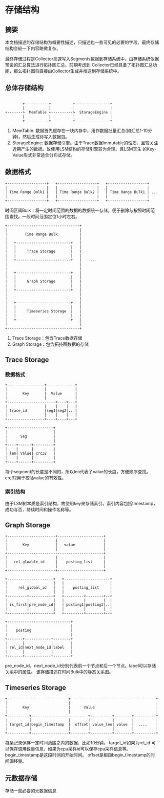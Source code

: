 # 存储结构

## 摘要

本文档描述的存储结构为概要性描述，只描述也一些可见的必要的字段。最终存储结构会较一下内容略微复杂。

最终存储过程是Collector高速写入Segments数据到存储系统中，由存储系统依据预设的汇总算法进行拓扑图汇总。前期考虑到
Collector已经具备了拓扑图汇总功能，那么拓扑图将直接由Collector生成并推送到存储系统中。

## 总体存储结构
```

        +-----------+          +----------------+
        |           |          |                |
+------->  MemTable +---------->  StorageEngine |
        |           |          |                |
        +-----------+          +----------------+
```

 1. MemTable: 数据首先缓存在一块内存中，用作数据批量汇总(如汇总1-10分钟)，然后生成待写入数据包。
 1. StorageEngine: 数据存储引擎。由于Trace数据Immutable的性质，且较关注近期产生的数据。故使用LSM结构的存储引擎较为合理。且LSM天生
的Key-Value形式非常适合分布式存储。

## 数据格式

```
+------------------+   +------------------+   +------------------+
|                  |   |                  |   |                  |
| Time Range Bulk1 |   | Time Range Bulk2 |   | Time Range Bulk1 | ...
|                  |   |                  |   |                  |
+------------------+   +------------------+   +------------------+
```

时间区间Bulk：将一定时间范围的数据的数据统一存储。便于删除与按照时间范围查找。一般时间范围定位1小时左右。

```
+---------------------------------+
|                                 |
|        Time Range Bulk          |
|                                 |
|   +-------------------------+   |
|   |                         |   |
|   |     Trace Storage       |   |
|   |                         |   |
|   +-------------------------+   |   ....
|                                 |
|                                 |
|   +-------------------------+   |
|   |                         |   |
|   |     Graph Storage       |   |
|   |                         |   |
|   +-------------------------+   |
|                                 |
|                                 |
|   +-------------------------+   |
|   |                         |   |
|   |     Timeseries Storage  |   |
|   |                         |   |
|   +-------------------------+   |
|                                 |
+---------------------------------+

```

 1. Trace Storage：包含Trace数据存储
 1. Graph Storage：包含拓扑图数据的存储

## Trace Storage

### 数据格式
```
+-----------------+-------------+
|                 |             |
|       Key       |  Value      |
|                 |             |
+----------------------+----+---+
|                 |    |    |   |
| trace_id        |seg1|seg2|...|
|                 |    |    |   |
+-----------------+----+----+---+

+---------------------+
|                     |
|      Seg            |
|                     |
+----+------+---------+
|    |      |         |
| len| Value| crc32   |
|    |      |         |
+----+------+---------+

```

每个segment的长度是不同的，所以len代表了value的长度，方便顺序查找。crc32用于校验value的有效性。

### 索引结构

由于LSM树本质是索引结构，故使用key来存储索引。索引内容包括timestamp，成功与否，持续时间和操作名称等。

## Graph Storage

```
+----------------------+---------------------+
|                      |                     |
|       Key            |   value             |
|                      |                     |
+--------------------------------------------+
|                      |                     |
|   rel_gloable_id     |    posting_list     |
|                      |                     |
+----------------------+---------------------+

+---------------------+   +---------------------+
|                     |   |                     |
|     rel_global_id   |   |    posting_list     |
|                     |   |                     |
+---------+-----------+   +---------+--------+--+
|         |           |   |         |        |  |
| is_first|pre_node_id|   | posting1|posting2|..|
|         |           |   |         |        |  |
+---------+-----------+   +---------+--------+--+

+-----------------------------+
|                             |
|    posting                  |
|                             |
+-------+------------+--------+
|       |            |        |
| rel_id|next_node_id|label   |
|       |            |        |
+-------+------------+--------+

```

pre_node_id，next_node_id分别代表前一个节点和后一个节点。label可以存储关系中的属性。
该存储描述在时间Bulk中的静态关系图。

## Timeseries Storage

```
+----------------------------+---------------------------------------+
|                            |                                       |
|       Key                  |      Value                            |
|                            |                                       |
+----------+--------------------------+----------+--------+----------+
|          |                 |        |          |        |          |
| target_id|begin_timestamp  |  offset| value_len| value  |  ....    |
|          |                 |        |          |        |          |
+----------+-----------------+--------+----------+--------+----------+
```
每条记录保存一定时间范围之内的数据，比如10分钟。
target_id如果为rel_id 可以保存调用数量信息，如果为cpu采样id可以保存cpu采样信息等。
begin_timestamp是这段时间的开始时间。
offset是相距begin_timestamp的时间偏移量。

## 元数据存储

存储一些必要的元数据信息

